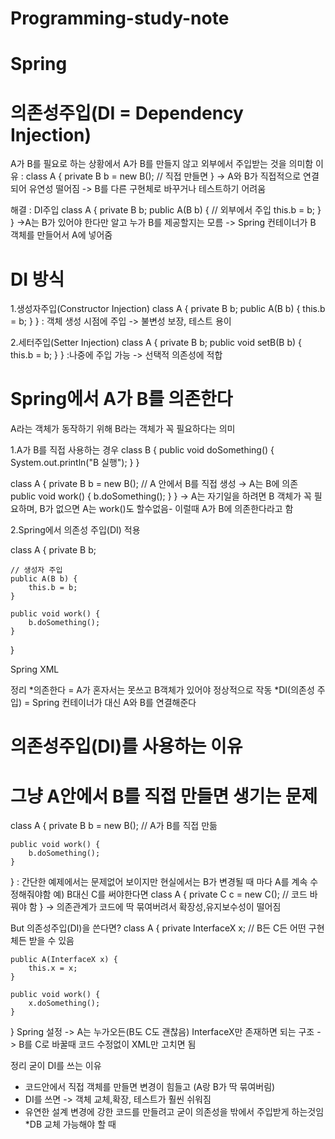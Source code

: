 # Programming-study-note
# Spring
# 의존성주입(DI = Dependency Injection)
  A가 B를 필요로 하는 상황에서 A가 B를 만들지 않고 외부에서 주입받는 것을 의미함
이유 : 
class A {
    private B b = new B();  // 직접 만들면
}
-> A와 B가 직접적으로 연결되어 유연성 떨어짐
-> B를 다른 구현체로 바꾸거나 테스트하기 어려움

해결 : DI주입
class A {
    private B b;
    public A(B b) {          // 외부에서 주입
        this.b = b;
    }
}
->A는 B가 있어야 한다만 알고 누가 B를 제공할지는 모름
-> Spring 컨테이너가 B 객체를 만들어서 A에 넣어줌

# DI 방식
1.생성자주입(Constructor Injection)
class A {
    private B b;
    public A(B b) { this.b = b; }
}
: 객체 생성 시점에 주입 -> 불변성 보장, 테스트 용이

2.세터주입(Setter Injection)
class A {
    private B b;
    public void setB(B b) { this.b = b; }
}
:나중에 주입 가능 -> 선택적 의존성에 적합

# Spring에서 A가 B를 의존한다
A라는 객체가 동작하기 위해 B라는 객체가 꼭 필요하다는 의미

1.A가 B를 직접 사용하는 경우
class B {
    public void doSomething() {
        System.out.println("B 실행");
    }
}

class A {
    private B b = new B();  // A 안에서 B를 직접 생성 → A는 B에 의존
    public void work() {
        b.doSomething();
    }
}
-> A는 자기일을 하려면 B 객체가 꼭 필요하며, B가 없으면 A는 work()도 할수없음- 이럴때 A가 B에 의존한다라고 함

2.Spring에서 의존성 주입(DI) 적용

class A {
    private B b;

    // 생성자 주입
    public A(B b) {
        this.b = b;
    }

    public void work() {
        b.doSomething();
    }
}

Spring XML
<bean id="b" class="B"/>
<bean id="a" class="A">
    <constructor-arg ref="b"/>  <!-- A가 B에 의존하므로 스프링이 B를 대신 넣어줌 -->
</bean>

정리
*의존한다 = A가 혼자서는 못쓰고 B객체가 있어야 정상적으로 작동
*DI(의존성 주입) = Spring 컨테이너가 대신 A와 B를 연결해준다


# 의존성주입(DI)를 사용하는 이유

# 그냥 A안에서 B를 직접 만들면 생기는 문제
class A {
    private B b = new B();   // A가 B를 직접 만듦

    public void work() {
        b.doSomething();
    }
}
: 간단한 예제에서는 문제없어 보이지만 현실에서는 B가 변경될 때 마다 A를 계속 수정해줘야함
예) B대신 C를 써야한다면
class A {
    private C c = new C();   // 코드 바꿔야 함
} -> 의존관계가 코드에 딱 묶여버려서 확장성,유지보수성이 떨어짐

But 의존성주입(DI)을 쓴다면?
class A {
    private InterfaceX x;   // B든 C든 어떤 구현체든 받을 수 있음

    public A(InterfaceX x) {
        this.x = x;
    }

    public void work() {
        x.doSomething();
    }
}
Spring 설정
<bean id="b" class="B"/>
<bean id="a" class="A">
    <constructor-arg ref="b"/> <!-- b를 A에 넣어줌 -->
</bean>
-> A는 누가오든(B도 C도 괜찮음) InterfaceX만 존재하면 되는 구조
-> B를 C로 바꿀때 코드 수정없이 XML만 고치면 됨

정리
굳이 DI를 쓰는 이유
* 코드안에서 직접 객체를 만들면 변경이 힘들고 (A랑 B가 딱 묶여버림)
* DI를 쓰면 ->  객체 교체,확장, 테스트가 훨씬 쉬워짐
* 유연한 설계 변경에 강한 코드를 만들려고 굳이 의존성을 밖에서 주입받게 하는것임 
*DB 교체 가능해야 할 때





